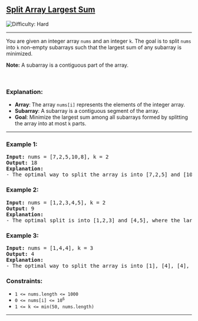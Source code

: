 <h2><a href="https://leetcode.com/problems/split-array-largest-sum/">Split Array Largest Sum</a></h2>  
<img src='https://img.shields.io/badge/Difficulty-Hard-red' alt='Difficulty: Hard' />
<hr>

<p>You are given an integer array <code>nums</code> and an integer <code>k</code>. The goal is to split <code>nums</code> into <code>k</code> non-empty subarrays such that the largest sum of any subarray is minimized.</p>

<p><strong>Note:</strong> A subarray is a contiguous part of the array.</p>

<p>&nbsp;</p> 

### Explanation:

- **Array**: The array <code>nums[i]</code> represents the elements of the integer array.
- **Subarray**: A subarray is a contiguous segment of the array.
- **Goal**: Minimize the largest sum among all subarrays formed by splitting the array into at most <code>k</code> parts.

---

### <strong class="example">Example 1:</strong>
 
<pre>
<strong>Input:</strong> nums = [7,2,5,10,8], k = 2
<strong>Output:</strong> 18
<strong>Explanation:</strong> 
- The optimal way to split the array is into [7,2,5] and [10,8], where the largest sum is 18.
</pre>

### <strong class="example">Example 2:</strong>

<pre>
<strong>Input:</strong> nums = [1,2,3,4,5], k = 2
<strong>Output:</strong> 9
<strong>Explanation:</strong> 
- The optimal split is into [1,2,3] and [4,5], where the largest sum is 9.
</pre>

### <strong class="example">Example 3:</strong>

<pre>
<strong>Input:</strong> nums = [1,4,4], k = 3
<strong>Output:</strong> 4
<strong>Explanation:</strong> 
- The optimal way to split the array is into [1], [4], [4], where the largest sum is 4.
</pre>

### Constraints:

<ul>
    <li><code>1 <= nums.length <= 1000</code></li>
    <li><code>0 <= nums[i] <= 10<sup>6</sup></code></li>
    <li><code>1 <= k <= min(50, nums.length)</code></li>
</ul>

---
